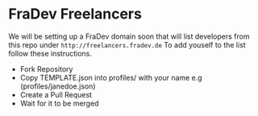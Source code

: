 # FraDev Freelancers

We will be setting up a FraDev domain soon that will list developers from this repo under `http://freelancers.fradev.de`
To add youself to the list follow these instructions.

* Fork Repository
* Copy TEMPLATE.json into profiles/ with your name e.g (profiles/janedoe.json)
* Create a Pull Request
* Wait for it to be merged
